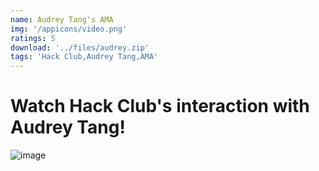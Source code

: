 ```yaml
---
name: Audrey Tang's AMA
img: '/appicons/video.png'
ratings: 5
download: '../files/audrey.zip'
tags: 'Hack Club,Audrey Tang,AMA'
---
```


# Watch Hack Club's interaction with Audrey Tang!

<img src="../../screenshots/Audrey/ss1.png" alt="image" >